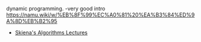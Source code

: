 dynamic programming. 
-very good intro 
https://namu.wiki/w/%EB%8F%99%EC%A0%81%20%EA%B3%84%ED%9A%8D%EB%B2%95

- [Skiena's Algorithms Lectures](http://www3.cs.stonybrook.edu/~algorith/video-lectures/)